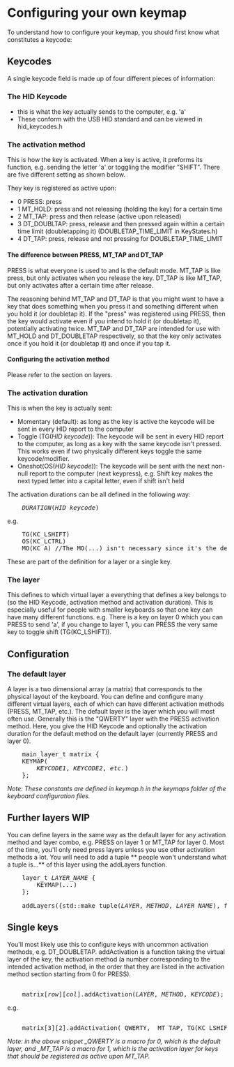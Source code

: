 # Configuring your own keymap
To understand how to configure your keymap, you should first know what constitutes a keycode:

## Keycodes
A single keycode field is made up of four different pieces of information:

### The HID Keycode 
* this is what the key actually sends to the computer, e.g. 'a'
* These conform with the USB HID standard and can be viewed in hid\_keycodes.h

### The activation method
This is how the key is activated. When a key is active, it preforms its function, e.g. sending the letter 'a' 
or toggling the modifier "SHIFT". There are five different setting as shown below.

They key is registered as active upon: 
* 0 PRESS: press
* 1 MT\_HOLD: press and not releasing (holding the key) for a certain time
* 2 MT\_TAP: press and then release (active upon released)
* 3 DT\_DOUBLTAP: press, release and then pressed again within a certain time limit (doubletapping it)
(DOUBLETAP\_TIME\_LIMIT in KeyStates.h)
* 4 DT\_TAP: press, release and not pressing for DOUBLETAP\_TIME\_LIMIT

#### The difference between PRESS, MT\_TAP and DT\_TAP
PRESS is what everyone is used to and is the default mode. MT\_TAP is like press, but only activates when you 
release the key. DT\_TAP is like MT\_TAP, but only activates after a certain time after release.

The reasoning behind MT\_TAP and DT\_TAP is that you might want to have a key that does something when you press it and 
something different when you hold it (or doubletap it). If the "press" was registered using PRESS, then the key would activate even if you intend to hold it (or doubletap it), potentially activating twice. MT\_TAP and DT\_TAP are intended for use with MT\_HOLD and
DT\_DOUBLETAP respectively, so that the key only activates once if you hold it (or doubletap it) and once if you tap it.

#### Configuring the activation method
Please refer to the section on layers.

### The activation duration
This is when the key is actually sent:
* Momentary (default): as long as the key is active the keycode will be sent in every HID report to the computer
* Toggle (TG(<i>HID keycode</i>)): The keycode will be sent in every HID report to the computer, as long as a key with the same keycode isn't pressed. This works even if two physically different keys toggle the same keycode/modifier.
* Oneshot(OS(<i>HID keycode</i>)): The keycode will be sent with the next non-null report to the computer (next keypress), e.g. Shift key makes the next typed letter into a capital letter, even if shift isn't held

The activation durations can be all defined in the following way:
<pre>
    <i>DURATION</i>(<i>HID keycode</i>)
</pre>
e.g.
<pre>
    TG(KC_LSHIFT)
    OS(KC_LCTRL)
    MO(KC_A) //The MO(...) isn't necessary since it's the default
</pre>

These are part of the definition for a layer or a single key.

### The layer
This defines to which virtual layer a everything that defines a key belongs to (so the HID Keycode, activation method and activation duration). This is especially useful for people with smaller keyboards so that one key can have many different
functions.
e.g. There is a key on layer 0 which you can PRESS to send 'a', if you change to layer 1, you can PRESS the very same key to toggle shift (TG(KC_LSHIFT)).

## Configuration
### The default layer
A layer is a two dimensional array (a matrix) that corresponds to the physical layout of the keyboard. You can define and configure many different virtual layers, each of which can have different activation methods (PRESS, MT\_TAP, etc.).
The default layer is the layer which you will most often use. Generally this is the "QWERTY" layer with the PRESS activation method.
Here, you give the 
HID Keycode and optionally the activation duration for the default method on the default layer (currently PRESS and layer 0).
<pre>
    main_layer_t matrix {
    KEYMAP(
        <i>KEYCODE1</i>, <i>KEYCODE2</i>, <i>etc.</i>)
    };
</pre>

<i>Note: These constants are defined in keymap.h in the keymaps folder of the keyboard configuration files. </i>

## Further layers **WIP**
You can define layers in the same way as the default layer for any activation method and layer combo, 
e.g. PRESS on layer 1 or MT\_TAP for layer 0. Most of the time, you'll only need press layers unless you use other activation methods a lot. You will need to add a tuple ** people won't understand what a tuple is...** of this layer using the addLayers function.
<pre>
    layer_t <i>LAYER_NAME</i> {
        KEYMAP(<i>...</i>)
    };

    addLayers({std::make_tuple(<i>LAYER</i>, <i>METHOD</i>, <i>LAYER_NAME</i>), <i>further layers</i>});
</pre>

## Single keys
You'll most likely use this to configure keys with uncommon activation methods, e.g. DT\_DOUBLETAP. 
addActivation is a function taking the virtual layer of the key, the activation method (a number corresponding to the intended activation method, in the order that they are listed in the activation method section starting from 0 for PRESS).
<pre> 
    matrix[<i>row</i>][<i>col</i>].addActivation(<i>LAYER</i>, <i>METHOD</i>, <i>KEYCODE</i>);
</pre>
e.g.
<pre> 
    matrix[3][2].addActivation(_QWERTY, _MT_TAP, TG(KC_LSHIFT));
</pre>

<i>Note: in the above snippet _QWERTY is a macro for 0, which is the default layer, and _MT_TAP is a macro for 1, which
    is the activation layer for keys that should be registered as active upon MT\_TAP. </i>
